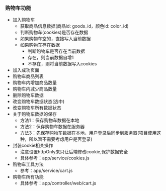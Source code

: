 ### 购物车功能

- 加入购物车
    * 获取商品信息数据(商品id: goods_id，颜色id: color_id)
    * 判断购物车(cookies)是否存在数据
    * 如果购物车空的，直接写入当前数据
    * 如果购物车存在数据
        * 判断购物车是否存在当前数据
        * 存在，则当前数据自增1
        * 不存在，则将当前数据写入cookies
- 加入成功页面
- 购物车商品列表
- 购物车内增加商品数量
- 购物车内减少商品数量
- 删除购物车数据
- 改变购物车数据状态(选中)
- 改变购物车所有数据状态
- 关于购物车数据的保存
    * 方法1：保存购物车数据在本地
    * 方法2：保存购物车数据在服务器
    * 方法3：先保存购物车数据在本地，用户登录后同步到服务器(项目使用这种，所以暂不需要考虑用户是否登录)
- 封装cookie相关操作
    * 注意设置httpOnly来只让后端修改cookie,保护数据安全
    * 具体参考：app/service/cookies.js
- 购物车工具方法
    * 参考：app/service/cart.js
- 购物车所有功能
    * 具体参考：app/controller/web/cart.js
